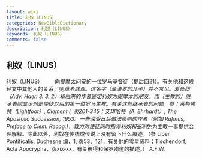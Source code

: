 ```yaml
---
layout: wiki
title: 利奴（LINUS）
categories: NewBibleDictionary
description: 利奴（LINUS）
keywords: 利奴（LINUS）
comments: false
---
```


## 利奴（LINUS）



利奴（LINUS）
　　向提摩太问安的一位罗马基督徒（提后四21）。有关他和这段经文中其他人的关系，见*革老底亚。这名字（亚波罗的儿子）并不常见。爱任纽（Adv. Haer. 3. 3. 2）和后来的作者鉴定利奴为提摩太的朋友，而〔主教的〕继承表则显示他是使徒以后的第一位罗马主教。有关这些继承表的问题，参：莱特佛特（Lightfoot）, Clement I, 页201-345；艾珥哈特（A. Ehrhardt）, The Apostolic Succession, 1953。一些深受日后做法影响的作者（例如 Rufinus, Preface to Clem. Recog.)，致力对使徒同时指派利奴和*革利免为主教一事提供合理解释。除此以外，利奴在传统或传说上没有留下什么痕迹。（参 Liber Pontificalis, Duchesne 编，1, 页53、121，有关他的零星资料；Tischendorf, Acta Apocrypha，页xix-xx，有关彼得和保罗殉道的描述。）
A.F.W.





